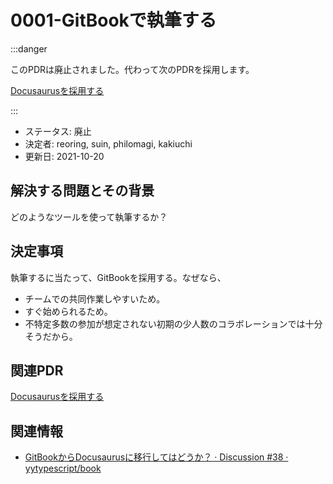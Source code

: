 # 0001-GitBookで執筆する

:::danger

このPDRは廃止されました。代わって次のPDRを採用します。

[Docusaurusを採用する](0009-use-docusaurus.md)

:::

- ステータス: 廃止
- 決定者: reoring, suin, philomagi, kakiuchi
- 更新日: 2021-10-20

## 解決する問題とその背景

どのようなツールを使って執筆するか？

## 決定事項

執筆するに当たって、GitBookを採用する。なぜなら、

- チームでの共同作業しやすいため。
- すぐ始められるため。
- 不特定多数の参加が想定されない初期の少人数のコラボレーションでは十分そうだから。

## 関連PDR

[Docusaurusを採用する](0009-use-docusaurus.md)

## 関連情報

- [GitBookからDocusaurusに移行してはどうか？ · Discussion #38 · yytypescript/book](https://github.com/yytypescript/book/discussions/38)
